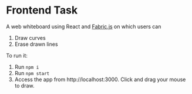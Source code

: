 # Frontend Task
A web whiteboard using React and [Fabric.js](http://fabricjs.com/articles/) on which users can
1. Draw curves
2. Erase drawn lines


To run it:

1. Run `npm i`
2. Run `npm start`
3. Access the app from http://localhost:3000. Click and drag your mouse to draw.
